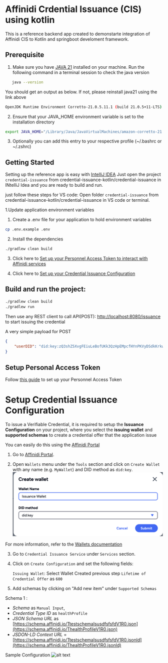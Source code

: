 # Affinidi Crdential Issuance (CIS) using  kotlin 


This is a reference backend app created to demonstarte integration of Affinidi CIS to Kotlin and springboot develoment framework. 


## Prerequisite 

1. Make sure you have [JAVA 21](https://docs.aws.amazon.com/corretto/latest/corretto-21-ug/downloads-list.html) installed on your machine. Run the following command in a terminal session to check the java version

```sh 
   java --version 
```
You should get an output as below. If not, please reinstall java21 using the link above
```sh
OpenJDK Runtime Environment Corretto-21.0.5.11.1 (build 21.0.5+11-LTS)
```
2. Ensure that your JAVA_HOME environment variable is set to the installation directory
```sh
export JAVA_HOME="/Library/Java/JavaVirtualMachines/amazon-corretto-21.jdk/Contents/Home"
```
3. Optionally you can add this entry to your respective profile (~/.bashrc or ~/.zshrc)


## Getting Started

Setting up the reference app is easy with [IntelliJ IDEA](https://www.jetbrains.com/idea/)
Just open the project `credential-issuance` from credential-issuance-kotlin/credential-issuance in INtelliJ Idea and you are ready to build and run.

just follow these steps for VS code:
Open folder `credential-issuance` from credential-issuance-kotlin/credential-issuance in VS code or terminal.

1.Update application environment variables 

1. Create a .env file for your application to hold environment variables

```sh
cp .env.example .env
```

2. Install the dependencies

```sh
./gradlew clean build  
```

3. Click here to [Set up your Personnel Access Token to interact with Affinidi services](#setup-personal-access-token)

4. Click here to [Set up your Credential Issuance Configuration](#setup-credential-issuance-configuration)



## Build and run the project:

```sh
./gradlew clean build 
./gradlew run
```

Then use any REST client to call API(POST): [http://localhost:8080/issuance](http://localhost:8080/issuance) to start issuing the credential

A very simple payload for POST 

```json
{
    "userDID": "did:key:zQ3shZ5XvgFEiuLeBofUKk3QzHpEMpcfHYnPKVyDSdkKrkwqX"
}
```




## Setup Personal Access Token

Follow [this guide](./docs/create-pat.md) to set up your Personnel Access Token


# Setup Credential Issuance Configuration

To issue a Verifiable Credential, it is required to setup the **Issuance Configuration** on your project, where you select the **issuing wallet** and **supported schemas** to create a credential offer that the application issue

You can easily do this using the [Affinidi Portal](https://portal.affinidi.com)

1. Go to [Affinidi Portal](https://portal.affinidi.com).

2. Open `Wallets` menu under the `Tools` section and click on `Create Wallet` with any name (e.g. `MyWallet`) and DID method as `did:key`.
    ![alt text](./docs/cis-image/wallet-create.png)

For more information, refer to the [Wallets documentation](https://docs.affinidi.com/dev-tools/wallets)

3. Go to `Credential Issuance Service` under `Services` section.

4. Click on `Create Configuration` and set the following fields:

    `Issuing Wallet`: Select Wallet Created previous step
    `Lifetime of Credential Offer` as `600`
    
5. Add schemas by clicking on "Add new item" under `Supported Schemas`

Schema 1 : 
- *Schema* as `Manual Input`, 
- *Credential Type ID* as `healthProfile`
- *JSON Schema URL* as [https://schema.affinidi.io/TtestschemaIsusdfsfsfdV1R0.json](https://schema.affinidi.io/ThealthProfileV1R0.json)
- *JSDON-LD Context URL* = [https://schema.affinidi.io/TtestschemaIsusdfsfsfdV1R0.jsonld](https://schema.affinidi.io/ThealthProfileV1R0.jsonld)

Sample Configuration
![alt text](./docs/cis-image/cis-configuration.png)

